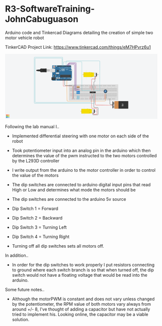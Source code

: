 # R3-SoftwareTraining-JohnCabuguason
Arduino code and Tinkercad Diagrams detailing the creation of simple two motor vehicle robot


TinkerCAD Project Link: https://www.tinkercad.com/things/eM7HPvrz6u1

![Project diagram](RamsRoboticsProject1.png)


Following the lab manual I..
- Implemented differential steering with one motor on each side of the robot
- Took potentiometer input into an analog pin in the arduino which then determines the value of the pwm instructed to the two motors controlled by the L293D controller
- I write output from the arduino to the motor controller in order to control the value of the motors 
- The dip switches are connected to arduino digital input pins that read High or Low and determines what mode the motors should be 
- The dip switches are connected to the arduino 5v source 

- Dip Switch 1 = Forward
- Dip Switch 2 = Backward
- Dip Switch 3 = Turning Left
- Dip Switch 4 = Turning Right
- Turning off all dip switches sets all motors off.

In addition..
- In order for the dip switches to work properly I put resistors connecting to ground where each switch branch is so that when turned off, the dip switch would not have a floating voltage that would be read into the arduino.

Some future notes..

- Although the motorPWM is constant and does not vary unless changed by the potentiometer, the RPM value of both motors vary always from around +/- 8, I've thought of adding a capacitor but have not actually tried to implement his. Looking online, the capacitor may be a viable solution.

